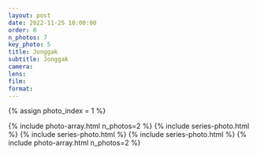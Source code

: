 ```yaml
---
layout: post
date: 2022-11-25 10:00:00
order: 0
n_photos: 7
key_photo: 5
title: Jonggak
subtitle: Jonggak
camera: 
lens: 
film: 
format: 
---
```


{% assign photo_index = 1 %}

{% include photo-array.html n_photos=2 %}
{% include series-photo.html %}
{% include series-photo.html %}
{% include series-photo.html %}
{% include photo-array.html n_photos=2 %}

